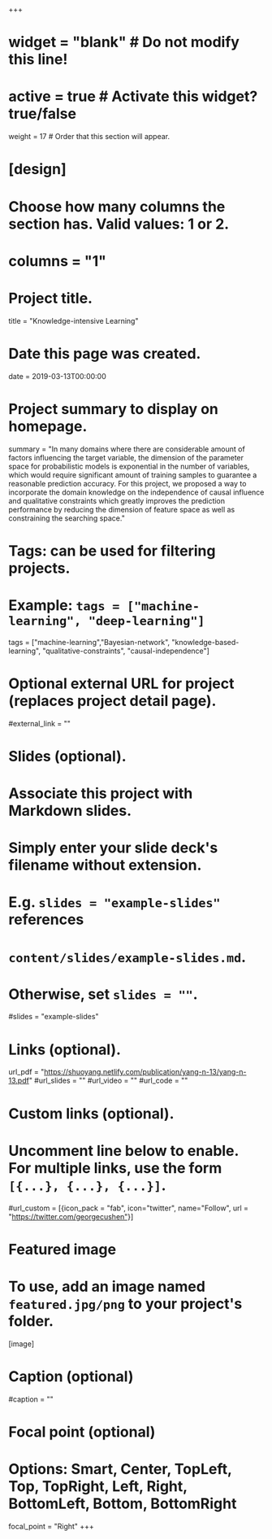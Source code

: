 +++
# widget = "blank"  # Do not modify this line!
# active = true  # Activate this widget? true/false
weight = 17  # Order that this section will appear.

# [design]
  # Choose how many columns the section has. Valid values: 1 or 2.
  # columns = "1"
  
# Project title.
title = "Knowledge-intensive Learning"

# Date this page was created.
date = 2019-03-13T00:00:00

# Project summary to display on homepage.
summary = "In many domains where there are considerable amount of factors influencing the target variable, the dimension of the parameter space for probabilistic models is exponential in the number of variables, which would require significant amount of training samples to guarantee a reasonable prediction accuracy. For this project, we proposed a way to incorporate the domain knowledge on the independence of causal influence and qualitative constraints which greatly improves the prediction performance by reducing the dimension of feature space as well as constraining the searching space."

# Tags: can be used for filtering projects.
# Example: `tags = ["machine-learning", "deep-learning"]`
tags = ["machine-learning","Bayesian-network", "knowledge-based-learning", "qualitative-constraints", "causal-independence"]

# Optional external URL for project (replaces project detail page).
#external_link = ""

# Slides (optional).
#   Associate this project with Markdown slides.
#   Simply enter your slide deck's filename without extension.
#   E.g. `slides = "example-slides"` references 
#   `content/slides/example-slides.md`.
#   Otherwise, set `slides = ""`.
#slides = "example-slides"

# Links (optional).
url_pdf = "https://shuoyang.netlify.com/publication/yang-n-13/yang-n-13.pdf"
#url_slides = ""
#url_video = ""
#url_code = ""

# Custom links (optional).
#   Uncomment line below to enable. For multiple links, use the form `[{...}, {...}, {...}]`.
#url_custom = [{icon_pack = "fab", icon="twitter", name="Follow", url = "https://twitter.com/georgecushen"}]

# Featured image
# To use, add an image named `featured.jpg/png` to your project's folder. 
[image]
  # Caption (optional)
  #caption = ""
  
  # Focal point (optional)
  # Options: Smart, Center, TopLeft, Top, TopRight, Left, Right, BottomLeft, Bottom, BottomRight
  focal_point = "Right"
+++

